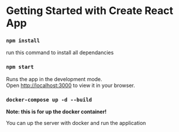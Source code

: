 # Getting Started with Create React App

### `npm install`

run this command to install all dependancies

### `npm start`

Runs the app in the development mode.\
Open [http://localhost:3000](http://localhost:3000) to view it in your browser.

### `docker-compose up -d --build`

**Note: this is for up the docker container!**

You can up the server with docker and run the application
